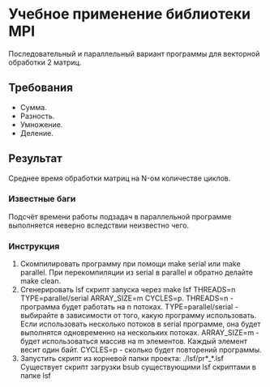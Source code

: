 # Учебное применение библиотеки MPI
Последовательный и параллельный вариант программы для векторной обработки 2 матриц.

## Требования
- Сумма.
- Разность.
- Умножение.
- Деление.

## Результат
Среднее время обработки матриц на N-ом количестве циклов.

### Известные баги
Подсчёт времени работы подзадач в параллельной программе выполняется неверно вследствии неизвестно чего.

### Инструкция
1. Скомпилировать программу при помощи make serial или make parallel. При перекомпиляции из serial в parallel и обратно делайте make clean.
2. Сгенерировать lsf скрипт запуска через make lsf THREADS=n TYPE=parallel/serial ARRAY_SIZE=m CYCLES=p.
    THREADS=n - программа будет работать на n потоках.
    TYPE=parallel/serial - выбирайте в зависимости от того, какую программу использовать. Если использовать несколько потоков в serial программе, она будет выполнятся одновременно на нескольких потоках.
    ARRAY_SIZE=m - будет использоваться массив на m элементов. Каждый элемент весит один байт.
    CYCLES=p - сколько будет повторений программы.
3. Запустить скрипт из корневой папки проекта: ./lsf/pr*_*.lsf
    Существует скрипт загрузки bsub существующими lsf скриптами в папке lsf
